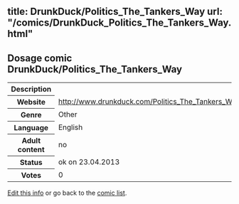 title: DrunkDuck/Politics_The_Tankers_Way
url: "/comics/DrunkDuck_Politics_The_Tankers_Way.html"
---
Dosage comic DrunkDuck/Politics_The_Tankers_Way
-----------------------------------------

<table class="comicinfo">
<tr>
<th>Description</th><td></td>
</tr>
<tr>
<th>Website</th><td><a href="http://www.drunkduck.com/Politics_The_Tankers_Way/">http://www.drunkduck.com/Politics_The_Tankers_Way/</a></td>
</tr>
<tr>
<th>Genre</th><td>Other</td>
</tr>
<tr>
<th>Language</th><td>English</td>
</tr>
<tr>
<th>Adult content</th><td>no</td>
</tr>
<tr>
<th>Status</th><td>ok on 23.04.2013</td>
</tr>
<tr>
<th>Votes</th><td>0</div></td>
</tr>
</table>

[Edit this info](/comics/DrunkDuck_Politics_The_Tankers_Way_edit.html) or go back to the [comic list](../comic-index.html).
